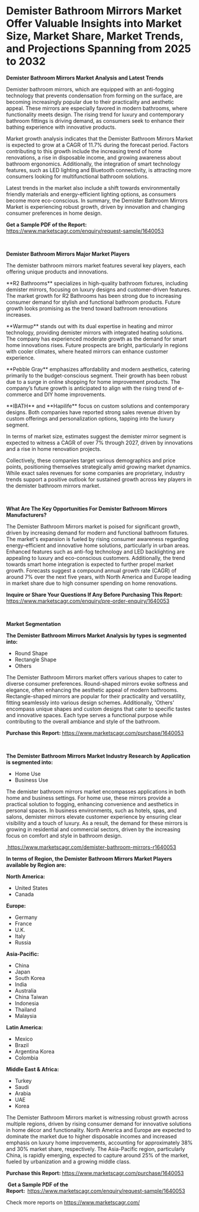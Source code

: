 <p><h1>Demister Bathroom Mirrors Market Offer Valuable Insights into Market Size, Market Share, Market Trends, and Projections Spanning from 2025 to 2032</h1></p><p><strong>Demister Bathroom Mirrors Market Analysis and Latest Trends</strong></p>
<p><p>Demister bathroom mirrors, which are equipped with an anti-fogging technology that prevents condensation from forming on the surface, are becoming increasingly popular due to their practicality and aesthetic appeal. These mirrors are especially favored in modern bathrooms, where functionality meets design. The rising trend for luxury and contemporary bathroom fittings is driving demand, as consumers seek to enhance their bathing experience with innovative products.</p><p>Market growth analysis indicates that the Demister Bathroom Mirrors Market is expected to grow at a CAGR of 11.7% during the forecast period. Factors contributing to this growth include the increasing trend of home renovations, a rise in disposable income, and growing awareness about bathroom ergonomics. Additionally, the integration of smart technology features, such as LED lighting and Bluetooth connectivity, is attracting more consumers looking for multifunctional bathroom solutions.</p><p>Latest trends in the market also include a shift towards environmentally friendly materials and energy-efficient lighting options, as consumers become more eco-conscious. In summary, the Demister Bathroom Mirrors Market is experiencing robust growth, driven by innovation and changing consumer preferences in home design.</p></p>
<p><strong>Get a Sample PDF of the Report:&nbsp;</strong> <a href="https://www.marketscagr.com/enquiry/request-sample/1640053?utm_campaign=2526&utm_medium=2&utm_source=Github&utm_content=ia&utm_term=05032025&utm_id=demister-bathroom-mirrors">https://www.marketscagr.com/enquiry/request-sample/1640053</a></p>
<p>&nbsp;</p>
<p><strong>Demister Bathroom Mirrors Major Market Players</strong></p>
<p><p>The demister bathroom mirrors market features several key players, each offering unique products and innovations. </p><p>**R2 Bathrooms** specializes in high-quality bathroom fixtures, including demister mirrors, focusing on luxury designs and customer-driven features. The market growth for R2 Bathrooms has been strong due to increasing consumer demand for stylish and functional bathroom products. Future growth looks promising as the trend toward bathroom renovations increases. </p><p>**Warmup** stands out with its dual expertise in heating and mirror technology, providing demister mirrors with integrated heating solutions. The company has experienced moderate growth as the demand for smart home innovations rises. Future prospects are bright, particularly in regions with cooler climates, where heated mirrors can enhance customer experience.</p><p>**Pebble Gray** emphasizes affordability and modern aesthetics, catering primarily to the budget-conscious segment. Their growth has been robust due to a surge in online shopping for home improvement products. The company’s future growth is anticipated to align with the rising trend of e-commerce and DIY home improvements.</p><p>**IBATH** and **Hapilife** focus on custom solutions and contemporary designs. Both companies have reported strong sales revenue driven by custom offerings and personalization options, tapping into the luxury segment. </p><p>In terms of market size, estimates suggest the demister mirror segment is expected to witness a CAGR of over 7% through 2027, driven by innovations and a rise in home renovation projects. </p><p>Collectively, these companies target various demographics and price points, positioning themselves strategically amid growing market dynamics. While exact sales revenues for some companies are proprietary, industry trends support a positive outlook for sustained growth across key players in the demister bathroom mirrors market.</p></p>
<p>&nbsp;</p>
<p><strong>What Are The Key Opportunities For Demister Bathroom Mirrors Manufacturers?</strong></p>
<p><p>The Demister Bathroom Mirrors market is poised for significant growth, driven by increasing demand for modern and functional bathroom fixtures. The market's expansion is fueled by rising consumer awareness regarding energy-efficient and innovative home solutions, particularly in urban areas. Enhanced features such as anti-fog technology and LED backlighting are appealing to luxury and eco-conscious customers. Additionally, the trend towards smart home integration is expected to further propel market growth. Forecasts suggest a compound annual growth rate (CAGR) of around 7% over the next five years, with North America and Europe leading in market share due to high consumer spending on home renovations.</p></p>
<p><strong>Inquire or Share Your Questions If Any Before Purchasing This Report:</strong> <a href="https://www.marketscagr.com/enquiry/pre-order-enquiry/1640053?utm_campaign=2526&utm_medium=2&utm_source=Github&utm_content=ia&utm_term=05032025&utm_id=demister-bathroom-mirrors">https://www.marketscagr.com/enquiry/pre-order-enquiry/1640053</a></p>
<p>&nbsp;</p>
<p><strong>Market Segmentation</strong></p>
<p><strong>The Demister Bathroom Mirrors Market Analysis by types is segmented into:</strong></p>
<p><ul><li>Round Shape</li><li>Rectangle Shape</li><li>Others</li></ul></p>
<p><p>The Demister Bathroom Mirrors market offers various shapes to cater to diverse consumer preferences. Round-shaped mirrors evoke softness and elegance, often enhancing the aesthetic appeal of modern bathrooms. Rectangle-shaped mirrors are popular for their practicality and versatility, fitting seamlessly into various design schemes. Additionally, 'Others' encompass unique shapes and custom designs that cater to specific tastes and innovative spaces. Each type serves a functional purpose while contributing to the overall ambiance and style of the bathroom.</p></p>
<p><strong>Purchase this Report:&nbsp;</strong><a href="https://www.marketscagr.com/purchase/1640053?utm_campaign=2526&utm_medium=2&utm_source=Github&utm_content=ia&utm_term=05032025&utm_id=demister-bathroom-mirrors">https://www.marketscagr.com/purchase/1640053</a></p>
<p>&nbsp;</p>
<p><strong>The Demister Bathroom Mirrors Market Industry Research by Application is segmented into:</strong></p>
<p><ul><li>Home Use</li><li>Business Use</li></ul></p>
<p><p>The demister bathroom mirrors market encompasses applications in both home and business settings. For home use, these mirrors provide a practical solution to fogging, enhancing convenience and aesthetics in personal spaces. In business environments, such as hotels, spas, and salons, demister mirrors elevate customer experience by ensuring clear visibility and a touch of luxury. As a result, the demand for these mirrors is growing in residential and commercial sectors, driven by the increasing focus on comfort and style in bathroom design.</p></p>
<p><a href="https://www.marketscagr.com/demister-bathroom-mirrors-r1640053?utm_campaign=2526&utm_medium=2&utm_source=Github&utm_content=ia&utm_term=05032025&utm_id=demister-bathroom-mirrors">&nbsp;https://www.marketscagr.com/demister-bathroom-mirrors-r1640053</a></p>
<p><strong>In terms of Region, the Demister Bathroom Mirrors Market Players available by Region are:</strong></p>
<p>
    <p> <strong> North America: </strong>
        <ul>
            <li>United States</li>
            <li>Canada</li>
        </ul>
        </p> 
    <p> <strong> Europe: </strong>
        <ul>
            <li>Germany</li>
            <li>France</li>
            <li>U.K.</li>
            <li>Italy</li>
            <li>Russia</li>
        </ul>
        </p> 
    <p> <strong> Asia-Pacific: </strong>
        <ul>
            <li>China</li>
            <li>Japan</li>
            <li>South Korea</li>
            <li>India</li>
            <li>Australia</li>
            <li>China Taiwan</li>
            <li>Indonesia</li>
            <li>Thailand</li>
            <li>Malaysia</li>
        </ul>
        </p> 
    <p> <strong> Latin America: </strong>
        <ul>
            <li>Mexico</li>
            <li>Brazil</li>
            <li>Argentina Korea</li>
            <li>Colombia</li>
        </ul>
        </p> 
    <p> <strong> Middle East & Africa: </strong>
        <ul>
            <li>Turkey</li>
            <li>Saudi</li>
            <li>Arabia</li>
            <li>UAE</li>
            <li>Korea</li>
        </ul>
    </p>
    </p>
<p><p>The Demister Bathroom Mirrors market is witnessing robust growth across multiple regions, driven by rising consumer demand for innovative solutions in home décor and functionality. North America and Europe are expected to dominate the market due to higher disposable incomes and increased emphasis on luxury home improvements, accounting for approximately 38% and 30% market share, respectively. The Asia-Pacific region, particularly China, is rapidly emerging, expected to capture around 25% of the market, fueled by urbanization and a growing middle class.</p></p>
<p><strong>Purchase this Report: </strong><a href="https://www.marketscagr.com/purchase/1640053?utm_campaign=2526&utm_medium=2&utm_source=Github&utm_content=ia&utm_term=05032025&utm_id=demister-bathroom-mirrors">https://www.marketscagr.com/purchase/1640053</a></p>
<p>&nbsp;<strong>Get a Sample PDF of the Report:&nbsp;&nbsp;</strong><a href="https://www.marketscagr.com/enquiry/request-sample/1640053?utm_campaign=2526&utm_medium=2&utm_source=Github&utm_content=ia&utm_term=05032025&utm_id=demister-bathroom-mirrors">https://www.marketscagr.com/enquiry/request-sample/1640053</a></p>
<p><strong></strong></p>
<p>Check more reports on <a href="https://www.marketscagr.com/?utm_campaign=2526&utm_medium=2&utm_source=Github&utm_content=ia&utm_term=05032025&utm_id=demister-bathroom-mirrors">https://www.marketscagr.com/</a></p>